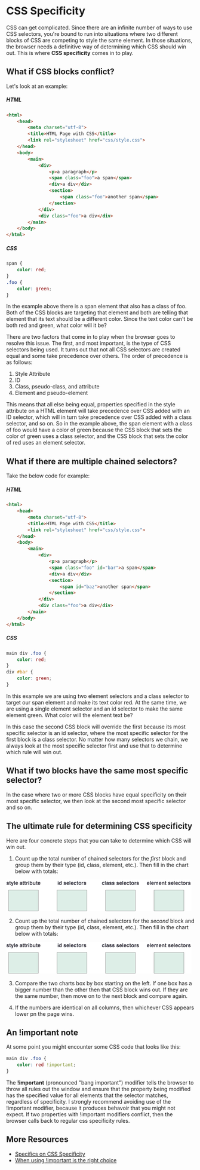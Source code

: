 # CSS Specificity

CSS can get complicated. Since there are an infinite number of ways to use CSS selectors, you're bound to run into situations where two different blocks of CSS are competing to style the same element. In those situations, the browser needs a definitive way of determining which CSS should win out. This is where **CSS specificity** comes in to play.

## What if CSS blocks conflict?

Let's look at an example:

##### HTML
```html
<html>
	<head>
		<meta charset="utf-8">
		<title>HTML Page with CSS</title>
		<link rel="stylesheet" href="css/style.css">
	</head>
	<body>
		<main>
			<div>
				<p>a paragraph</p>
				<span class="foo">a span</span>
				<div>a div</div>
				<section>
					<span class="foo">another span</span>
				</section>
			</div>
			<div class="foo">a div</div>
		</main>
	</body>
</html>
```

##### CSS
```css
span {
	color: red;
}
.foo {
	color: green;
}
```

In the example above there is a span element that also has a class of foo. Both of the CSS blocks are targeting that element and both are telling that element that its text should be a different color. Since the text color can't be both red and green, what color will it be?

There are two factors that come in to play when the browser goes to resolve this issue. The first, and most important, is the type of CSS selectors being used. It turns out that not all CSS selectors are created equal and some take precedence over others. The order of precedence is as follows:

1. Style Attribute
2. ID
3. Class, pseudo-class, and attribute
4. Element and pseudo-element

This means that all else being equal, properties specified in the style attribute on a HTML element will take precedence over CSS added with an ID selector, which will in turn take precedence over CSS added with a class selector, and so on. So in the example above, the span element with a class of foo would have a color of green because the CSS block that sets the color of green uses a class selector, and the CSS block that sets the color of red uses an element selector.

## What if there are multiple chained selectors?

Take the below code for example:

##### HTML
```html
<html>
	<head>
		<meta charset="utf-8">
		<title>HTML Page with CSS</title>
		<link rel="stylesheet" href="css/style.css">
	</head>
	<body>
		<main>
			<div>
				<p>a paragraph</p>
				<span class="foo" id="bar">a span</span>
				<div>a div</div>
				<section>
					<span id="baz">another span</span>
				</section>
			</div>
			<div class="foo">a div</div>
		</main>
	</body>
</html>
```

##### CSS
```css
main div .foo {
	color: red;
}
div #bar {
	color: green;
}
```

In this example we are using two element selectors and a class selector to target our span element and make its text color red. At the same time, we are using a single element selector and an id selector to make the same element green. What color will the element text be?

In this case the second CSS block will override the first because its most specific selector is an id selector, where the most specific selector for the first block is a class selector. No matter how many selectors we chain, we always look at the most specific selector first and use that to determine which rule will win out.

## What if two blocks have the same most specific selector?

In the case where two or more CSS blocks have equal specificity on their most specific selector, we then look at the second most specific selector and so on.

## The ultimate rule for determining CSS specificity

Here are four concrete steps that you can take to determine which CSS will win out.

1. Count up the total number of chained selectors for the *first* block and group them by their type (id, class, element, etc.). Then fill in the chart below with totals:

  ![Specificity Chart](css-specificity.png)

2. Count up the total number of chained selectors for the *second* block and group them by their type (id, class, element, etc.). Then fill in the chart below with totals:

  ![Specificity Chart](css-specificity.png)

3. Compare the two charts box by box starting on the left. If one box has a bigger number than the other then that CSS block wins out. If they are the same number, then move on to the next block and compare again.

4. If the numbers are identical on all columns, then whichever CSS appears lower pn the page wins.

## An !important note

At some point you might encounter some CSS code that looks like this:
```css
main div .foo {
	color: red !important;
}
```
The **!important** (pronounced "bang important") modifier tells the browser to throw all rules out the window and ensure that the property being modified has the specified value for all elements that the selector matches, regardless of specificity. I strongly recommend avoiding use of the !important modifier, because it produces behavoir that you might not expect. If two properties with !important modifiers conflict, then the browser calls back to regular css specificity rules.

## More Resources

* [Specifics on CSS Specificity](http://css-tricks.com/specifics-on-css-specificity/)
* [When using !important is the right choice](https://css-tricks.com/when-using-important-is-the-right-choice/)